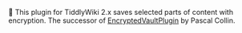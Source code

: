 📝 This plugin for TiddlyWiki 2.x saves selected parts of content with encryption.
The successor of [EncryptedVaultPlugin](https://yakovl.github.io/VisualTW2/VisualTW2.html#EncryptedVaultPlugin) by Pascal Collin.
